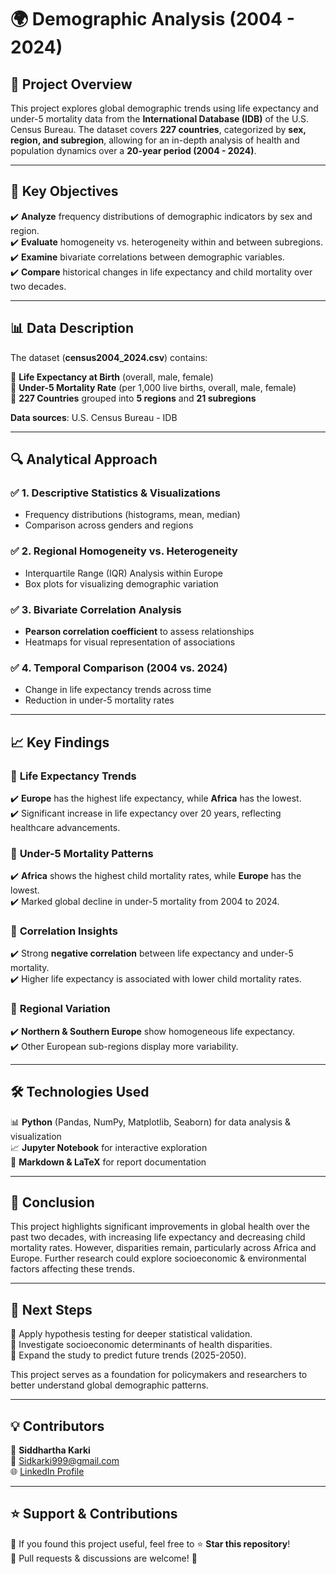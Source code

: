 # 🌍 **Demographic Analysis (2004 - 2024)**

## 📌 **Project Overview**  
This project explores global demographic trends using life expectancy and under-5 mortality data from the **International Database (IDB)** of the U.S. Census Bureau. The dataset covers **227 countries**, categorized by **sex, region, and subregion**, allowing for an in-depth analysis of health and population dynamics over a **20-year period (2004 - 2024)**.

---

## 🚀 **Key Objectives**

✔️ **Analyze** frequency distributions of demographic indicators by sex and region.  
✔️ **Evaluate** homogeneity vs. heterogeneity within and between subregions.  
✔️ **Examine** bivariate correlations between demographic variables.  
✔️ **Compare** historical changes in life expectancy and child mortality over two decades.

---

## 📊 **Data Description**

The dataset (**census2004_2024.csv**) contains:

🔹 **Life Expectancy at Birth** (overall, male, female)  
🔹 **Under-5 Mortality Rate** (per 1,000 live births, overall, male, female)  
🔹 **227 Countries** grouped into **5 regions** and **21 subregions**  

**Data sources**: U.S. Census Bureau - IDB

---

## 🔍 **Analytical Approach**

### ✅ **1. Descriptive Statistics & Visualizations**  
- Frequency distributions (histograms, mean, median)  
- Comparison across genders and regions  

### ✅ **2. Regional Homogeneity vs. Heterogeneity**  
- Interquartile Range (IQR) Analysis within Europe  
- Box plots for visualizing demographic variation  

### ✅ **3. Bivariate Correlation Analysis**  
- **Pearson correlation coefficient** to assess relationships  
- Heatmaps for visual representation of associations  

### ✅ **4. Temporal Comparison (2004 vs. 2024)**  
- Change in life expectancy trends across time  
- Reduction in under-5 mortality rates  

---

## 📈 **Key Findings**

### 📍 **Life Expectancy Trends**  
✔️ **Europe** has the highest life expectancy, while **Africa** has the lowest.  
✔️ Significant increase in life expectancy over 20 years, reflecting healthcare advancements.  

### 📍 **Under-5 Mortality Patterns**  
✔️ **Africa** shows the highest child mortality rates, while **Europe** has the lowest.  
✔️ Marked global decline in under-5 mortality from 2004 to 2024.  

### 📍 **Correlation Insights**  
✔️ Strong **negative correlation** between life expectancy and under-5 mortality.  
✔️ Higher life expectancy is associated with lower child mortality rates.  

### 📍 **Regional Variation**  
✔️ **Northern & Southern Europe** show homogeneous life expectancy.  
✔️ Other European sub-regions display more variability.

---

## 🛠 **Technologies Used**

📊 **Python** (Pandas, NumPy, Matplotlib, Seaborn) for data analysis & visualization  
📈 **Jupyter Notebook** for interactive exploration  
📝 **Markdown & LaTeX** for report documentation

---

## 📢 **Conclusion**  
This project highlights significant improvements in global health over the past two decades, with increasing life expectancy and decreasing child mortality rates. However, disparities remain, particularly across Africa and Europe. Further research could explore socioeconomic & environmental factors affecting these trends.

---

## 🚀 **Next Steps**

🔹 Apply hypothesis testing for deeper statistical validation.  
🔹 Investigate socioeconomic determinants of health disparities.  
🔹 Expand the study to predict future trends (2025-2050).  

This project serves as a foundation for policymakers and researchers to better understand global demographic patterns.

---

## 💡 **Contributors**  

👤 **Siddhartha Karki**  
📧 Sidkarki999@gmail.com  
🌐 [LinkedIn Profile](www.linkedin.com/in/siddhartha-karki)

---

## ⭐ **Support & Contributions**  

📌 If you found this project useful, feel free to ⭐ **Star this repository**!  
📌 Pull requests & discussions are welcome! 🎯

